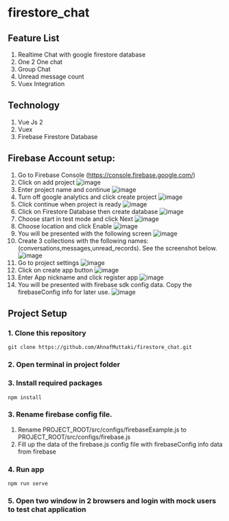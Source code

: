 # firestore_chat

## Feature List

1. Realtime Chat with google firestore database
2. One 2 One chat
3. Group Chat
4. Unread message count
5. Vuex Integration

## Technology

1. Vue Js 2
2. Vuex
3. Firebase Firestore Database

## Firebase Account setup:
1. Go to Firebase Console (https://console.firebase.google.com/)
2. Click on add project
![image](https://user-images.githubusercontent.com/19352999/122758393-91650980-d2ba-11eb-8b22-59eb977f0a1c.png)
4. Enter project name and continue
![image](https://user-images.githubusercontent.com/19352999/122758473-a6da3380-d2ba-11eb-9b1f-e6587eb440e8.png)
5. Turn off google analytics and click create project
![image](https://user-images.githubusercontent.com/19352999/122758566-c3766b80-d2ba-11eb-8344-1ac24f7f1ae5.png)
6. Click continue when project is ready
![image](https://user-images.githubusercontent.com/19352999/122758812-0fc1ab80-d2bb-11eb-8033-f2e6d2e0f11d.png)
7. Click on Firestore Database then create database
![image](https://user-images.githubusercontent.com/19352999/122759218-8494e580-d2bb-11eb-8d14-425a9bcff372.png)
8. Choose start in test mode and click Next
![image](https://user-images.githubusercontent.com/19352999/122759441-bf971900-d2bb-11eb-9490-4b5af0d35160.png)
9. Choose location and click Enable
![image](https://user-images.githubusercontent.com/19352999/122759516-d9d0f700-d2bb-11eb-9f99-7d9cbb98c194.png)
10. You will be presented with the following screen
![image](https://user-images.githubusercontent.com/19352999/122759706-113fa380-d2bc-11eb-83a4-f5313ea65f5a.png)
11. Create 3 collections with the following names: (conversations,messages,unread_records). See the screenshot below.
![image](https://user-images.githubusercontent.com/19352999/122760116-9034dc00-d2bc-11eb-9c37-073f31c0cf6c.png)
12. Go to project settings
![image](https://user-images.githubusercontent.com/19352999/122760322-ce320000-d2bc-11eb-89d5-c927335dddfc.png)
13. Click on create app button
![image](https://user-images.githubusercontent.com/19352999/122760669-2ec13d00-d2bd-11eb-9ebc-ed6d8331621d.png)
14. Enter App nickname and click register app
![image](https://user-images.githubusercontent.com/19352999/122760761-4b5d7500-d2bd-11eb-9e67-d81de049f407.png)
15. You will be presented with firebase sdk config data. Copy the firebaseConfig info for later use.
![image](https://user-images.githubusercontent.com/19352999/122761295-e5252200-d2bd-11eb-8025-e315f398beb2.png)

## Project Setup

### 1. Clone this repository
```
git clone https://github.com/AhnafMuttaki/firestore_chat.git
```

### 2. Open terminal in project folder
### 3. Install required packages
```
npm install
```
### 3. Rename firebase config file.
1. Rename PROJECT_ROOT/src/configs/firebaseExample.js to PROJECT_ROOT/src/configs/firebase.js
2. Fill up the data of the firebase.js config file with firebaseConfig info data from firebase

### 4. Run app
```
npm run serve
```
### 5. Open two window in 2 browsers and login with mock users to test chat application
